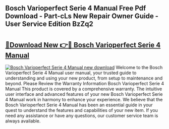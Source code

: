 ## Bosch Varioperfect Serie 4 Manual Free Pdf Download - Part-cLs New Repair Owner Guide - User Service Edition BzZq2

# <h2><a href="http://cf2460.oget.top/?id=Bosch+Varioperfect+Serie+4+Manual">🔗Download New 👉🔴 Bosch Varioperfect Serie 4 Manual</a></h2>

[![Bosch Varioperfect Serie 4 Manual new download](https://i.imgur.com/5g1atiW.png)](http://cf2460.oget.top/?id=Bosch+Varioperfect+Serie+4+Manual)
Welcome to the Bosch Varioperfect Serie 4 Manual user manual, your trusted guide to understanding and using your new product, from setup to maintenance and beyond. Please Review the Warranty Information Bosch Varioperfect Serie 4 Manual This product is covered by a comprehensive warranty. The intuitive user interface and advanced features of your new Bosch Varioperfect Serie 4 Manual work in harmony to enhance your experience. We believe that the Bosch Varioperfect Serie 4 Manual has been an essential guide in your quest to understand the features and capabilities of your new item. If you need any assistance or have any questions, our customer service team is always available.
